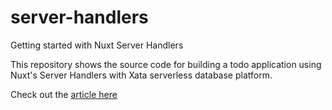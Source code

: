 # server-handlers

Getting started with Nuxt Server Handlers

This repository shows the source code for building a todo application using Nuxt's Server Handlers with Xata serverless database platform. 

Check out the [article here](https://fullstackwriter.dev/post/getting-started-with-nuxt-server-handlers?category=frontend)
